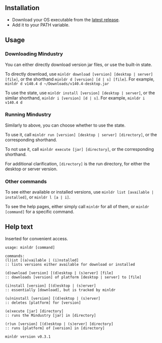 ## Installation

- Download your OS executable from the [latest release](https://github.com/NiChrosia/minloader/releases/latest).
- Add it to your PATH variable.

## Usage

### Downloading Mindustry

You can either directly download version jar files, or use the built-in state.

To directly download, use `minldr download [version] [desktop | server] [file]`, or the shorthand `minldr d [version] [d | s] [file]`. For example,
`minldr d v140.4 d ~/Downloads/v140.4-desktop.jar`

To use the state, use `minldr install [version] [desktop | server]`, or the similar shorthand, `minldr i [version] [d | s]`. For example,
`minldr i v140.4 d`

### Running Mindustry

Similarly to above, you can choose whether to use the state.

To use it, call `minldr run [version] [desktop | server] [directory]`, or the corresponding shorthand.

To not use it, call `minldr execute [jar] [directory]`, or the corresponding shorthand.

For additional clarification, `[directory]` is the run directory, for either the desktop or server version.

### Other commands

To see either available or installed versions, use `minldr list [available | installed]`, or `minldr l [a | i]`.

To see the help pages, either simply call `minldr` for all of them, or `minldr [command]` for a specific command.

## Help text

Inserted for convenient access.

```
usage: minldr [command]

commands:
(l)ist [(a)vailable | (i)nstalled]
:: lists versions either available for download or installed

(d)ownload [version] [(d)esktop | (s)erver] [file]
:: downloads [version] of platform [desktop | server] to [file]

(i)nstall [version] [(d)esktop | (s)erver]
:: essentially [download], but is tracked by minldr

(u)ninstall [version] [(d)esktop | (s)erver]
:: deletes [platform] for [version]

(e)xecute [jar] [directory]
:: runs the Mindustry [jar] in [directory]

(r)un [version] [(d)esktop | (s)erver] [directory]
:: runs [platform] of [version] in [directory]

minldr version v0.3.1
```
